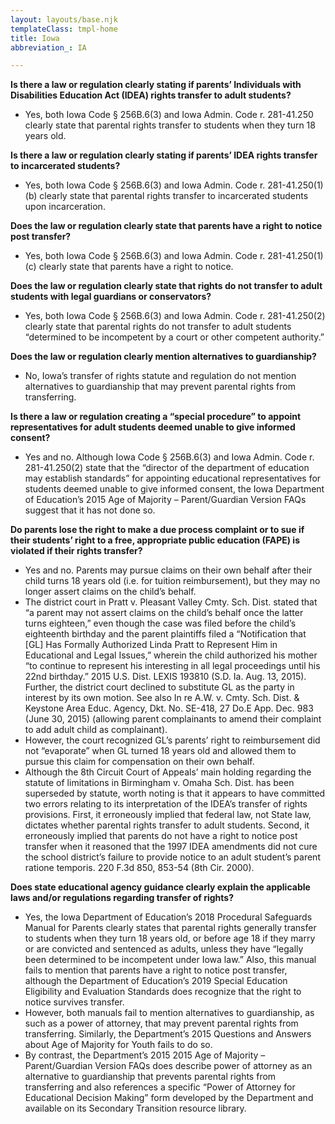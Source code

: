 ```yaml
---
layout: layouts/base.njk
templateClass: tmpl-home
title: Iowa
abbreviation_: IA

---
```

**Is there a law or regulation clearly stating if parents’ Individuals with Disabilities Education Act (IDEA) rights transfer to adult students?**

* Yes, both Iowa Code § 256B.6(3) and Iowa Admin. Code r. 281-41.250 clearly state that parental rights transfer to students when they turn 18 years old.

**Is there a law or regulation clearly stating if parents’ IDEA rights transfer to incarcerated students?**

* Yes, both Iowa Code § 256B.6(3) and Iowa Admin. Code r. 281-41.250(1)(b) clearly state that parental rights transfer to incarcerated students upon incarceration.

**Does the law or regulation clearly state that parents have a right to notice post transfer?**

* Yes, both Iowa Code § 256B.6(3) and Iowa Admin. Code r. 281-41.250(1)(c) clearly state that parents have a right to notice.

**Does the law or regulation clearly state that rights do not transfer to adult students with legal guardians or conservators?**

* Yes, both Iowa Code § 256B.6(3) and Iowa Admin. Code r. 281-41.250(2) clearly state that parental rights do not transfer to adult students “determined to be incompetent by a court or other competent authority.”

**Does the law or regulation clearly mention alternatives to guardianship?**

* No, Iowa’s transfer of rights statute and regulation do not mention alternatives to guardianship that may prevent parental rights from transferring.

**Is there a law or regulation creating a “special procedure”  to appoint representatives for adult students deemed unable to give informed consent?**

* Yes and no. Although Iowa Code § 256B.6(3) and Iowa Admin. Code r. 281-41.250(2) state that the “director of the department of education may establish standards” for appointing educational representatives for students deemed unable to give informed consent, the Iowa Department of Education’s 2015 Age of Majority – Parent/Guardian Version FAQs suggest that it has not done so.

**Do parents lose the right to make a due process complaint or to sue if their students’ right to a free, appropriate public education (FAPE) is violated if their rights transfer?**

* Yes and no. Parents may pursue claims on their own behalf after their child turns 18 years old (i.e. for tuition reimbursement), but they may no longer assert claims on the child’s behalf.
* The district court in Pratt v. Pleasant Valley Cmty. Sch. Dist. stated that “a parent may not assert claims on the child’s behalf once the latter turns eighteen,” even though the case was filed before the child’s eighteenth birthday and the parent plaintiffs filed a “Notification that \[GL\] Has Formally Authorized Linda Pratt to Represent Him in Educational and Legal Issues,” wherein the child authorized his mother “to continue to represent his interesting in all legal proceedings until his 22nd birthday.” 2015 U.S. Dist. LEXIS 193810 (S.D. Ia. Aug. 13, 2015). Further, the district court declined to substitute GL as the party in interest by its own motion. See also In re A.W. v. Cmty. Sch. Dist. & Keystone Area Educ. Agency, Dkt. No. SE-418, 27 Do.E App. Dec. 983 (June 30, 2015) (allowing parent complainants to amend their complaint to add adult child as complainant).
* However, the court recognized GL’s parents’ right to reimbursement did not “evaporate” when GL turned 18 years old and allowed them to pursue this claim for compensation on their own behalf.
* Although the 8th Circuit Court of Appeals’ main holding regarding the statute of limitations in Birmingham v. Omaha Sch. Dist. has been superseded by statute, worth noting is that it appears to have committed two errors relating to its interpretation of the IDEA’s transfer of rights provisions. First, it erroneously implied that federal law, not State law, dictates whether parental rights transfer to adult students. Second, it erroneously implied that parents do not have a right to notice post transfer when it reasoned that the 1997 IDEA amendments did not cure the school district’s failure to provide notice to an adult student’s parent ratione temporis. 220 F.3d 850, 853-54 (8th Cir. 2000).

**Does state educational agency guidance clearly explain the applicable laws and/or regulations regarding transfer of rights?**

* Yes, the Iowa Department of Education’s 2018 Procedural Safeguards Manual for Parents clearly states that parental rights generally transfer to students when they turn 18 years old, or before age 18 if they marry or are convicted and sentenced as adults, unless they have “legally been determined to be incompetent under Iowa law.” Also, this manual fails to mention that parents have a right to notice post transfer, although the Department of Education’s 2019 Special Education Eligibility and Evaluation Standards does recognize that the right to notice survives transfer.
* However, both manuals fail to mention alternatives to guardianship, as such as a power of attorney, that may prevent parental rights from transferring. Similarly, the Department’s 2015 Questions and Answers about Age of Majority for Youth fails to do so.
* By contrast, the Department’s 2015 2015 Age of Majority – Parent/Guardian Version FAQs does describe power of attorney as an alternative to guardianship that prevents parental rights from transferring and also references a specific “Power of Attorney for Educational Decision Making” form developed by the Department and available on its Secondary Transition resource library.